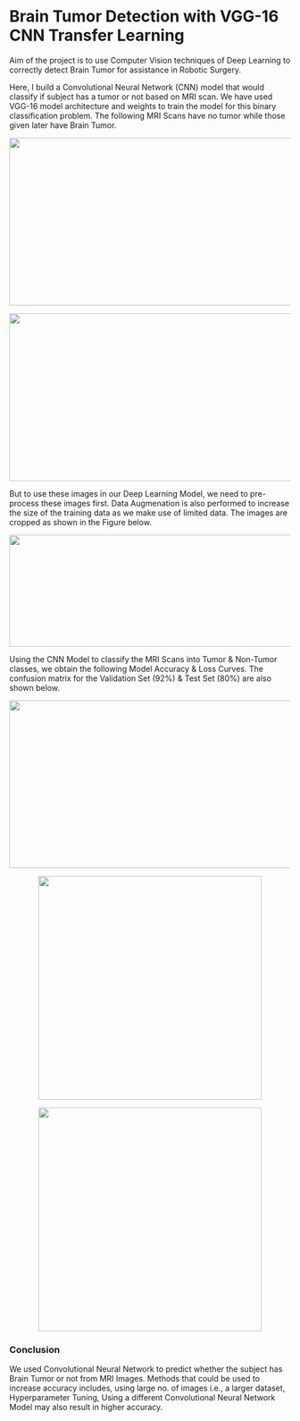 # Brain Tumor Detection with VGG-16 CNN Transfer Learning

Aim of the project is to use Computer Vision techniques of Deep Learning to correctly detect Brain Tumor for assistance in Robotic Surgery.

Here, I build a Convolutional Neural Network (CNN) model that would classify if subject has a tumor or not based on MRI scan. We have used VGG-16 model architecture and weights to train the model for this binary classification problem. The following MRI Scans have no tumor while those given later have Brain Tumor. 

<p align="center">
    <img width="700" height="300" src = 'https://github.com/aviralchharia/Brain-Tumor-Segmentation-with-Deep-Neural-Networks/blob/main/Images/No%20Tumor.png?raw=true'
</p>

<p align="center">
    <img width="700" height="300" src = 'https://github.com/aviralchharia/Brain-Tumor-Segmentation-with-Deep-Neural-Networks/blob/main/Images/Tumor.png?raw=true'
</p>

But to use these images in our Deep Learning Model, we need to pre-process these images first. Data Augmenation is also performed to increase the size of the training data as we make use of limited data. The images are cropped as shown in the Figure below.

<p align="center">
    <img width="750" height="200" src = 'https://github.com/aviralchharia/Brain-Tumor-Segmentation-with-Deep-Neural-Networks/blob/main/Images/Data%20Preprocessing.png?raw=true'
</p>

Using the CNN Model to classify the MRI Scans into Tumor & Non-Tumor classes, we obtain the following Model Accuracy & Loss Curves. The confusion matrix for the Validation Set (92%) & Test Set (80%) are also shown below.

<p align="center">
    <img width="850" height="300" src = 'https://github.com/aviralchharia/Brain-Tumor-Segmentation-with-Deep-Neural-Networks/blob/main/Images/Accuracy%20&%20Loss%20Curves.png?raw=true'
</p>
  
<p align="center">
    <img width="400" height="400" src = 'https://github.com/aviralchharia/Brain-Tumor-Segmentation-with-Deep-Neural-Networks/blob/main/Images/Confusion%20Matrix-%20Validation.png?raw=true'
</p>
  
<p align="center">
    <img width="400" height="400" src = 'https://github.com/aviralchharia/Brain-Tumor-Segmentation-with-Deep-Neural-Networks/blob/main/Images/Confusion%20Matrix-%20Test.png?raw=true'
</p>

### Conclusion

We used Convolutional Neural Network to predict whether the subject has Brain Tumor or not from MRI Images. Methods that could be used to increase accuracy includes, using large no. of images i.e., a larger dataset, Hyperparameter Tuning, Using a different Convolutional Neural Network Model may also result in higher accuracy.
